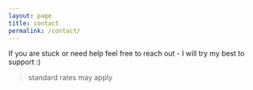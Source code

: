 ```yaml
---
layout: page
title: contact
permalink: /contact/
---
```


If you are stuck or need help feel free to reach out - I will try my best to support :)

> standard rates may apply